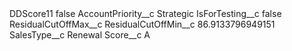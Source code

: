 <?xml version="1.0" encoding="UTF-8"?>
<CustomMetadata xmlns="http://soap.sforce.com/2006/04/metadata" xmlns:xsi="http://www.w3.org/2001/XMLSchema-instance" xmlns:xsd="http://www.w3.org/2001/XMLSchema">
    <label>DDScore11</label>
    <protected>false</protected>
    <values>
        <field>AccountPriority__c</field>
        <value xsi:type="xsd:string">Strategic</value>
    </values>
    <values>
        <field>IsForTesting__c</field>
        <value xsi:type="xsd:boolean">false</value>
    </values>
    <values>
        <field>ResidualCutOffMax__c</field>
        <value xsi:nil="true"/>
    </values>
    <values>
        <field>ResidualCutOffMin__c</field>
        <value xsi:type="xsd:double">86.9133796949151</value>
    </values>
    <values>
        <field>SalesType__c</field>
        <value xsi:type="xsd:string">Renewal</value>
    </values>
    <values>
        <field>Score__c</field>
        <value xsi:type="xsd:string">A</value>
    </values>
</CustomMetadata>
